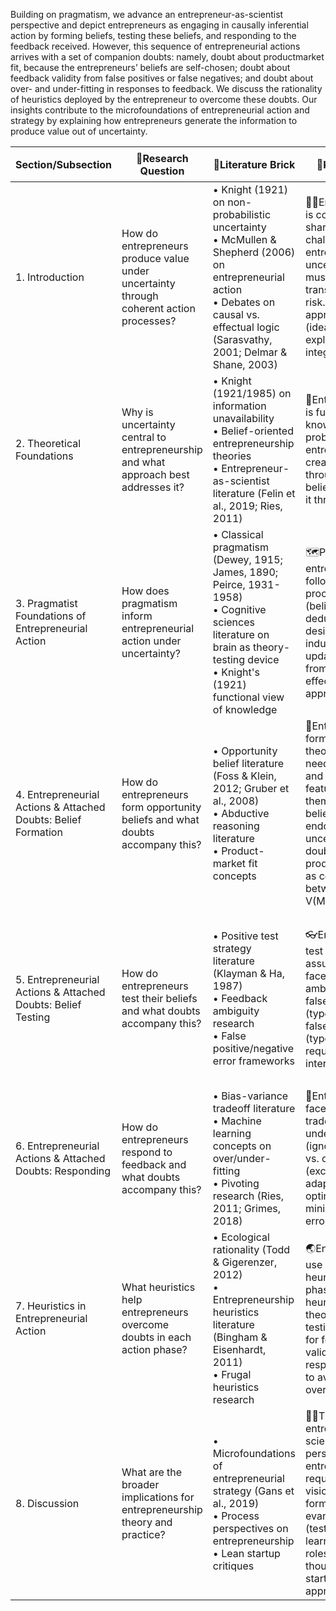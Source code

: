 
Building on pragmatism, we advance an entrepreneur-as-scientist perspective and depict entrepreneurs as engaging in causally inferential action by forming beliefs, testing these beliefs, and responding to the feedback received. However, this sequence of entrepreneurial actions arrives with a set of companion doubts: namely, doubt about productmarket fit, because the entrepreneurs’ beliefs are self-chosen; doubt about feedback validity from false positives or false negatives; and doubt about over- and under-fitting in responses to feedback. We discuss the rationality of heuristics deployed by the entrepreneur to overcome these doubts. Our insights contribute to the microfoundations of entrepreneurial action and strategy by explaining how entrepreneurs generate the information to produce value out of uncertainty.

| Section/Subsection                                             | 🔐Research Question                                                                     | 🧱Literature Brick                                                                                                                                                                             | 🔑Key Message                                                                                                                                                                                                                           | 📊Empirical Evidence                                                                                                                             |
| -------------------------------------------------------------- | --------------------------------------------------------------------------------------- | ---------------------------------------------------------------------------------------------------------------------------------------------------------------------------------------------- | --------------------------------------------------------------------------------------------------------------------------------------------------------------------------------------------------------------------------------------- | ------------------------------------------------------------------------------------------------------------------------------------------------ |
| 1. Introduction                                                | How do entrepreneurs produce value under uncertainty through coherent action processes? | • Knight (1921) on non-probabilistic uncertainty<br>• McMullen & Shepherd (2006) on entrepreneurial action<br>• Debates on causal vs. effectual logic (Sarasvathy, 2001; Delmar & Shane, 2003) | 🧍‍♀️Entrepreneurship is contested but shares common challenge: entrepreneurs face uncertainty and must act to transform it into risk. Diverse approaches (ideation, judgment, exploration) need integration.                           | Chesky (Airbnb) quote introducing pragmatic discovery: finding conference with sold-out hotels → creating bed and breakfast alternative          |
| 2. Theoretical Foundations                                     | Why is uncertainty central to entrepreneurship and what approach best addresses it?     | • Knight (1921/1985) on information unavailability<br>• Belief-oriented entrepreneurship theories<br>• Entrepreneur-as-scientist literature (Felin et al., 2019; Ries, 2011)                   | 🧠Entrepreneurship is fundamentally a knowledge problem: entrepreneurs first create uncertainty through novel beliefs, then reduce it through testing.                                                                                  | N/A - Conceptual framing                                                                                                                         |
| 3. Pragmatist Foundations of Entrepreneurial Action            | How does pragmatism inform entrepreneurial action under uncertainty?                    | • Classical pragmatism (Dewey, 1915; James, 1890; Peirce, 1931-1958)<br>• Cognitive sciences literature on brain as theory-testing device<br>• Knight's (1921) functional view of knowledge    | 🗺️Pragmatist entrepreneurs follow three-step process: abduction (belief formation), deduction (test design), and induction (belief updating) - distinct from causation or effectuation approaches.                                     | N/A - Theoretical development                                                                                                                    |
| 4. Entrepreneurial Actions & Attached Doubts: Belief Formation | How do entrepreneurs form opportunity beliefs and what doubts accompany this?           | • Opportunity belief literature (Foss & Klein, 2012; Gruber et al., 2008)<br>• Abductive reasoning literature<br>• Product-market fit concepts                                                 | 🧭Entrepreneurs form causal theories about needs in market and product features to address them. Self-selected belief creates endogenous uncertainty, with doubts about product-market fit as correlation between V(E) and V(M).        | Airbnb case example of identifying problem (hotel scarcity during conferences) and composing solution (airbeds in homes)                         |
| 5. Entrepreneurial Actions & Attached Doubts: Belief Testing   | How do entrepreneurs test their beliefs and what doubts accompany this?                 | • Positive test strategy literature (Klayman & Ha, 1987)<br>• Feedback ambiguity research<br>• False positive/negative error frameworks                                                        | 👓Entrepreneurs test theory-based assumptions but face feedback ambiguity from false positives (type 1 errors) and false negatives (type 2 errors), requiring careful interpretation.                                                   | Airbnb investor example: "This doesn't fit my investment thesis" despite being consumer internet company - demonstrating false negative feedback |
| 6. Entrepreneurial Actions & Attached Doubts: Responding       | How do entrepreneurs respond to feedback and what doubts accompany this?                | • Bias-variance tradeoff literature<br>• Machine learning concepts on over/under-fitting<br>• Pivoting research (Ries, 2011; Grimes, 2018)                                                     | 🤜Entrepreneurs face bias-variance tradeoff in updates: under-fitting (ignoring feedback) vs. over-fitting (excessive adaptation). Finding optimal response minimizes total error.                                                      | N/A - Theoretical modeling                                                                                                                       |
| 7. Heuristics in Entrepreneurial Action                        | What heuristics help entrepreneurs overcome doubts in each action phase?                | • Ecological rationality (Todd & Gigerenzer, 2012)<br>• Entrepreneurship heuristics literature (Bingham & Eisenhardt, 2011)<br>• Frugal heuristics research                                    | 🌏Entrepreneurs use specific heuristics for each phase: formation heuristics for theory building, testing heuristics for feedback validation, and response heuristics to avoid over/under-fitting.                                      | Rent the Runway cases showing sequential cohort testing and validation of key assumptions                                                        |
| 8. Discussion                                                  | What are the broader implications for entrepreneurship theory and practice?             | • Microfoundations of entrepreneurial strategy (Gans et al., 2019)<br>• Process perspectives on entrepreneurship<br>• Lean startup critiques                                                   | 🧍‍♀️The entrepreneur-as-scientist perspective shows entrepreneurship requires combining visionary (theory formation), evangelistic (testing), and learning (updating) roles. More thoughtful than lean startup's "act first" approach. | N/A - Theoretical synthesis                                                                                                                      |